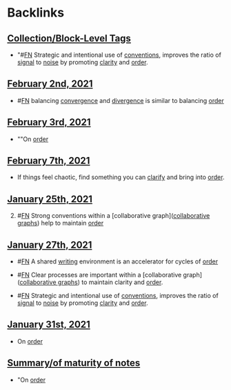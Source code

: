 
# Backlinks
## [Collection/Block-Level Tags](<Collection/Block-Level Tags.md>)
- "#[FN](<FN.md>) Strategic and intentional use of [conventions](<conventions.md>), improves the ratio of [signal](<signal.md>) to [noise](<noise.md>) by promoting [clarity](<clarity.md>) and [order](<order.md>).

## [February 2nd, 2021](<February 2nd, 2021.md>)
- #[FN](<FN.md>) balancing [convergence](<convergence.md>) and [divergence](<divergence.md>) is similar to balancing [order](<order.md>)

## [February 3rd, 2021](<February 3rd, 2021.md>)
- ""On [order](<order.md>)

## [February 7th, 2021](<February 7th, 2021.md>)
- If things feel chaotic, find something you can [clarify](<clarify.md>) and bring into [order](<order.md>).

## [January 25th, 2021](<January 25th, 2021.md>)
2. #[FN](<FN.md>) Strong conventions within a [collaborative graph]([collaborative graphs](<collaborative graphs.md>)) help to maintain [order](<order.md>)

## [January 27th, 2021](<January 27th, 2021.md>)
- #[FN](<FN.md>)  A shared [writing](<writing.md>) environment is an accelerator for cycles of [order](<order.md>)

- #[FN](<FN.md>) Clear processes are important within a [collaborative graph]([collaborative graphs](<collaborative graphs.md>)) to maintain clarity and [order](<order.md>).

- #[FN](<FN.md>) Strategic and intentional use of [conventions](<conventions.md>), improves the ratio of [signal](<signal.md>) to [noise](<noise.md>) by promoting [clarity](<clarity.md>) and [order](<order.md>).

## [January 31st, 2021](<January 31st, 2021.md>)
- On [order](<order.md>)

## [Summary/of maturity of notes](<Summary/of maturity of notes.md>)
- "On [order](<order.md>)

